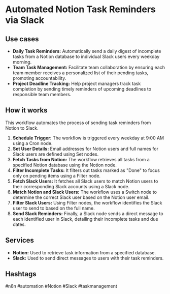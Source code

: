 # Automated Notion Task Reminders via Slack

## Use cases

- **Daily Task Reminders:** Automatically send a daily digest of incomplete tasks from a Notion database to individual Slack users every weekday morning.
- **Team Task Management:** Facilitate team collaboration by ensuring each team member receives a personalized list of their pending tasks, promoting accountability.
- **Project Deadline Tracking:** Help project managers track task completion by sending timely reminders of upcoming deadlines to responsible team members.

## How it works

This workflow automates the process of sending task reminders from Notion to Slack.

1.  **Schedule Trigger:** The workflow is triggered every weekday at 9:00 AM using a Cron node.
2.  **Set User Details:** Email addresses for Notion users and full names for Slack users are defined using Set nodes.
3.  **Fetch Tasks from Notion:** The workflow retrieves all tasks from a specified Notion database using the Notion node.
4.  **Filter Incomplete Tasks:** It filters out tasks marked as "Done" to focus only on pending items using a Filter node.
5.  **Fetch Slack Users:** It fetches all Slack users to match Notion users to their corresponding Slack accounts using a Slack node.
6.  **Match Notion and Slack Users:** The workflow uses a Switch node to determine the correct Slack user based on the Notion user email.
7.  **Filter Slack Users:** Using Filter nodes, the workflow identifies the Slack user to send to based on the full name.
8.  **Send Slack Reminders:** Finally, a Slack node sends a direct message to each identified user in Slack, detailing their incomplete tasks and due dates.

## Services

-   **Notion:** Used to retrieve task information from a specified database.
-   **Slack:** Used to send direct messages to users with their task reminders.

## Hashtags

#n8n #automation #Notion #Slack #taskmanagement
